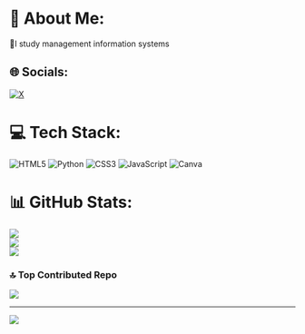# 💫 About Me:
🔭I study management information systems


## 🌐 Socials:
[![X](https://img.shields.io/badge/X-black.svg?logo=X&logoColor=white)](https://x.com/mahmoudmunir0) 

# 💻 Tech Stack:
![HTML5](https://img.shields.io/badge/html5-%23E34F26.svg?style=for-the-badge&logo=html5&logoColor=white) ![Python](https://img.shields.io/badge/python-3670A0?style=for-the-badge&logo=python&logoColor=ffdd54) ![CSS3](https://img.shields.io/badge/css3-%231572B6.svg?style=for-the-badge&logo=css3&logoColor=white) ![JavaScript](https://img.shields.io/badge/javascript-%23323330.svg?style=for-the-badge&logo=javascript&logoColor=%23F7DF1E) ![Canva](https://img.shields.io/badge/Canva-%2300C4CC.svg?style=for-the-badge&logo=Canva&logoColor=white)
# 📊 GitHub Stats:
![](https://github-readme-stats.vercel.app/api?username=Mahm0udMunir0&theme=dark&hide_border=false&include_all_commits=true&count_private=true)<br/>
![](https://github-readme-streak-stats.herokuapp.com/?user=Mahm0udMunir0&theme=dark&hide_border=false)<br/>
![](https://github-readme-stats.vercel.app/api/top-langs/?username=Mahm0udMunir0&theme=dark&hide_border=false&include_all_commits=true&count_private=true&layout=compact)

### 🔝 Top Contributed Repo
![](https://github-contributor-stats.vercel.app/api?username=Mahm0udMunir0&limit=5&theme=dark&combine_all_yearly_contributions=true)

---
[![](https://visitcount.itsvg.in/api?id=Mahm0udMunir0&icon=0&color=0)](https://visitcount.itsvg.in)

<!-- Proudly created with GPRM ( https://gprm.itsvg.in ) -->
